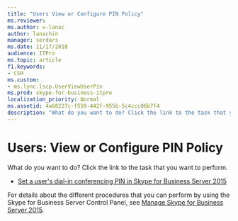 ```yaml
---
title: "Users View or Configure PIN Policy"
ms.reviewer: 
ms.author: v-lanac
author: lanachin
manager: serdars
ms.date: 11/17/2018
audience: ITPro
ms.topic: article
f1.keywords:
- CSH
ms.custom:
- ms.lync.lscp.UserViewUserPin
ms.prod: skype-for-business-itpro
localization_priority: Normal
ms.assetid: 4a68227c-f559-442f-955b-5c4ccc06b7f4
description: "What do you want to do? Click the link to the task that you want to perform."
---
```


# Users: View or Configure PIN Policy
 
What do you want to do? Click the link to the task that you want to perform.
  
- [Set a user's dial-in conferencing PIN in Skype for Business Server 2015](../../manage/authentication/set-a-user-s-dial-in-conferencing-pin.md)
    
For details about the different procedures that you can perform by using the Skype for Business Server Control Panel, see [Manage Skype for Business Server 2015](../../manage/manage.md).

